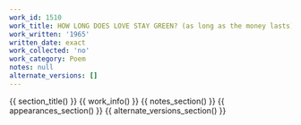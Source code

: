 ```yaml
---
work_id: 1510
work_title: HOW LONG DOES LOVE STAY GREEN? (as long as the money lasts)
work_written: '1965'
written_date: exact
work_collected: 'no'
work_category: Poem
notes: null
alternate_versions: []
---
```


{{ section_title() }}
{{ work_info() }}
{{ notes_section() }}
{{ appearances_section() }}
{{ alternate_versions_section() }}